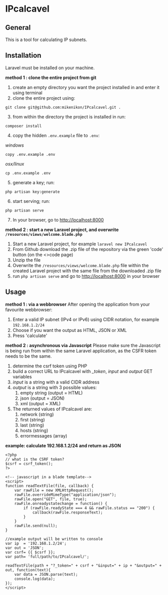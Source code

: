# IPcalcavel

## General
This is a tool for calculating IP subnets. 

## Installation
Laravel must be installed on your machine.

**method 1 : clone the entire project from git**
1. create an empty directory you want the project installed in and enter it using terminal
2. clone the entire project using:

`git clone git@github.com:mikenikon/IPcalcavel.git .`

3. from within the directory the project is installed in run:

`composer install`

4. copy the hidden `.env.example` file to `.env`:

*windows* 

`copy .env.example .env`

*osx/linux* 

`cp .env.example .env`

5. generate a key; run:

`php artisan key:generate`

6. start serving; run:

`php artisan serve`

7. In your browser, go to [http://localhost:8000](http://localhost:8000)

**method 2 : start a new Laravel project, and overwrite `/resources/views/welcome.blade.php`**
1. Start a new Laravel project, for example `laravel new IPcalcavel`
2. From Github download the .zip file of the repository via the green 'code' button (on the <>code page)
3. Unzip the file
4. Overwrite the `/resources/views/welcome.blade.php` file within the created Laravel project with the same file from the downloaded .zip file
5. run `php artisan serve` and go to [http://localhost:8000](http://localhost:8000) in your browser


## Usage
**method 1 : via a webbrowser**
After opening the application from your favourite webbrowser:

1. Enter a valid IP subnet (IPv4 or IPv6) using CIDR notation, for example `192.168.1.2/24`
2. Choose if you want the output as HTML, JSON or XML
3. Press 'calculate'

**method 2 : asynchronous via Javascript**
Please make sure the Javascript is being run from within the same Laravel application, as the CSFR token needs to be the same.

1. determine the csrf token using PHP
2. build a correct URL to IPcalcavel with *_token*, *input* and *output* GET variables
3. *input* is a string with a valid CIDR address
4. *output* is a string with 3 possible values:
    1. empty string (output = HTML)
    2. json (output = JSON)
    3. xml (output = XML)
5. The returned values of IPcalcavel are:
    1. network (string)
    2. first (string)
    3. last (string)
    4. hosts (string)
    5. errormessages (array)

**example: calculate 192.168.1.2/24 and return as JSON**
```
<?php
// what is the CSRF token?
$csrf = csrf_token();
?>

<!-- javascript in a blade template-->
<script>
function readTextFile(file, callback) {
    var rawFile = new XMLHttpRequest();
    rawFile.overrideMimeType("application/json");
    rawFile.open("GET", file, true);
    rawFile.onreadystatechange = function() {
        if (rawFile.readyState === 4 && rawFile.status == "200") {
            callback(rawFile.responseText);
        }
    }
    rawFile.send(null);
}

//example output will be written to console
var ip  = '192.168.1.2/24';
var out = 'JSON';
var csrf= {{ $csrf }};
var path= 'full/path/to/IPcalcavel/';

readTextFile(path + "?_token=" + csrf + "&input=" + ip + "&output=" + out, function(text){
    var data = JSON.parse(text);
    console.log(data);
});
</script>
```
